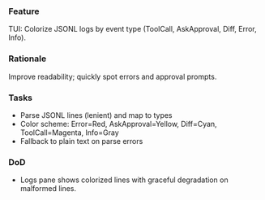 ### Feature
TUI: Colorize JSONL logs by event type (ToolCall, AskApproval, Diff, Error, Info).

### Rationale
Improve readability; quickly spot errors and approval prompts.

### Tasks
- Parse JSONL lines (lenient) and map to types
- Color scheme: Error=Red, AskApproval=Yellow, Diff=Cyan, ToolCall=Magenta, Info=Gray
- Fallback to plain text on parse errors

### DoD
- Logs pane shows colorized lines with graceful degradation on malformed lines.

